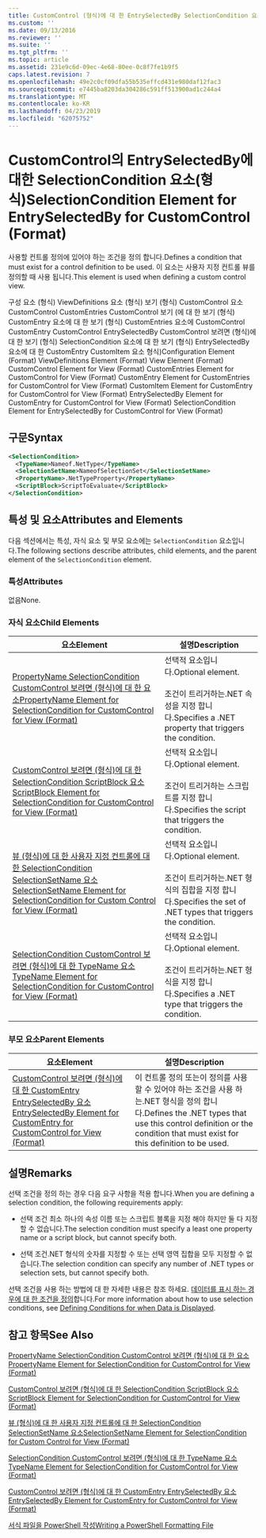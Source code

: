 ```yaml
---
title: CustomControl (형식)에 대 한 EntrySelectedBy SelectionCondition 요소 | Microsoft Docs
ms.custom: ''
ms.date: 09/13/2016
ms.reviewer: ''
ms.suite: ''
ms.tgt_pltfrm: ''
ms.topic: article
ms.assetid: 231e9c6d-09ec-4e68-80ee-0c8f7fe1b9f5
caps.latest.revision: 7
ms.openlocfilehash: 49e2c0cf09dfa55b535effcd431e980daf12fac3
ms.sourcegitcommit: e7445ba8203da304286c591ff513900ad1c244a4
ms.translationtype: MT
ms.contentlocale: ko-KR
ms.lasthandoff: 04/23/2019
ms.locfileid: "62075752"
---
```

# <a name="selectioncondition-element-for-entryselectedby-for-customcontrol-format"></a><span data-ttu-id="ac86f-102">CustomControl의 EntrySelectedBy에 대한 SelectionCondition 요소(형식)</span><span class="sxs-lookup"><span data-stu-id="ac86f-102">SelectionCondition Element for EntrySelectedBy for CustomControl (Format)</span></span>

<span data-ttu-id="ac86f-103">사용할 컨트롤 정의에 있어야 하는 조건을 정의 합니다.</span><span class="sxs-lookup"><span data-stu-id="ac86f-103">Defines a condition that must exist for a control definition to be used.</span></span> <span data-ttu-id="ac86f-104">이 요소는 사용자 지정 컨트롤 뷰를 정의할 때 사용 됩니다.</span><span class="sxs-lookup"><span data-stu-id="ac86f-104">This element is used when defining a custom control view.</span></span>

<span data-ttu-id="ac86f-105">구성 요소 (형식) ViewDefinitions 요소 (형식) 보기 (형식) CustomControl 요소 CustomControl CustomEntries CustomControl 보기 (에 대 한 보기 (형식) CustomEntry 요소에 대 한 보기 (형식) CustomEntries 요소에 CustomControl CustomEntry CustomControl EntrySelectedBy CustomControl 보려면 (형식)에 대 한 보기 (형식) SelectionCondition 요소에 대 한 보기 (형식) EntrySelectedBy 요소에 대 한 CustomEntry CustomItem 요소 형식)</span><span class="sxs-lookup"><span data-stu-id="ac86f-105">Configuration Element (Format) ViewDefinitions Element (Format) View Element (Format) CustomControl Element for View (Format) CustomEntries Element for CustomControl for View (Format) CustomEntry Element for CustomEntries for CustomControl for View (Format) CustomItem Element for CustomEntry for CustomControl for View (Format) EntrySelectedBy Element for CustomEntry for CustomControl for View (Format) SelectionCondition Element for EntrySelectedBy for CustomControl for View (Format)</span></span>

## <a name="syntax"></a><span data-ttu-id="ac86f-106">구문</span><span class="sxs-lookup"><span data-stu-id="ac86f-106">Syntax</span></span>

```xml
<SelectionCondition>
  <TypeName>Nameof.NetType</TypeName>
  <SelectionSetName>NameofSelectionSet</SelectionSetName>
  <PropertyName>.NetTypeProperty</PropertyName>
  <ScriptBlock>ScriptToEvaluate</ScriptBlock>
</SelectionCondition>
```

## <a name="attributes-and-elements"></a><span data-ttu-id="ac86f-107">특성 및 요소</span><span class="sxs-lookup"><span data-stu-id="ac86f-107">Attributes and Elements</span></span>

<span data-ttu-id="ac86f-108">다음 섹션에서는 특성, 자식 요소 및 부모 요소에는 `SelectionCondition` 요소입니다.</span><span class="sxs-lookup"><span data-stu-id="ac86f-108">The following sections describe attributes, child elements, and the parent element of the `SelectionCondition` element.</span></span>

### <a name="attributes"></a><span data-ttu-id="ac86f-109">특성</span><span class="sxs-lookup"><span data-stu-id="ac86f-109">Attributes</span></span>

<span data-ttu-id="ac86f-110">없음</span><span class="sxs-lookup"><span data-stu-id="ac86f-110">None.</span></span>

### <a name="child-elements"></a><span data-ttu-id="ac86f-111">자식 요소</span><span class="sxs-lookup"><span data-stu-id="ac86f-111">Child Elements</span></span>

|<span data-ttu-id="ac86f-112">요소</span><span class="sxs-lookup"><span data-stu-id="ac86f-112">Element</span></span>|<span data-ttu-id="ac86f-113">설명</span><span class="sxs-lookup"><span data-stu-id="ac86f-113">Description</span></span>|
|-------------|-----------------|
|[<span data-ttu-id="ac86f-114">PropertyName SelectionCondition CustomControl 보려면 (형식)에 대 한 요소</span><span class="sxs-lookup"><span data-stu-id="ac86f-114">PropertyName Element for SelectionCondition for CustomControl for View (Format)</span></span>](./propertyname-element-for-selectioncondition-for-customcontrol-for-view-format.md)|<span data-ttu-id="ac86f-115">선택적 요소입니다.</span><span class="sxs-lookup"><span data-stu-id="ac86f-115">Optional element.</span></span><br /><br /> <span data-ttu-id="ac86f-116">조건이 트리거하는.NET 속성을 지정 합니다.</span><span class="sxs-lookup"><span data-stu-id="ac86f-116">Specifies a .NET property that triggers the condition.</span></span>|
|[<span data-ttu-id="ac86f-117">CustomControl 보려면 (형식)에 대 한 SelectionCondition ScriptBlock 요소</span><span class="sxs-lookup"><span data-stu-id="ac86f-117">ScriptBlock Element for SelectionCondition for CustomControl for View (Format)</span></span>](./scriptblock-element-for-selectioncondition-for-customcontrol-for-view-format.md)|<span data-ttu-id="ac86f-118">선택적 요소입니다.</span><span class="sxs-lookup"><span data-stu-id="ac86f-118">Optional element.</span></span><br /><br /> <span data-ttu-id="ac86f-119">조건이 트리거하는 스크립트를 지정 합니다.</span><span class="sxs-lookup"><span data-stu-id="ac86f-119">Specifies the script that triggers the condition.</span></span>|
|[<span data-ttu-id="ac86f-120">뷰 (형식)에 대 한 사용자 지정 컨트롤에 대 한 SelectionCondition SelectionSetName 요소</span><span class="sxs-lookup"><span data-stu-id="ac86f-120">SelectionSetName Element for SelectionCondition for Custom Control for View (Format)</span></span>](./selectionsetname-element-for-selectioncondition-for-customcontrol-for-view-format.md)|<span data-ttu-id="ac86f-121">선택적 요소입니다.</span><span class="sxs-lookup"><span data-stu-id="ac86f-121">Optional element.</span></span><br /><br /> <span data-ttu-id="ac86f-122">조건이 트리거하는.NET 형식의 집합을 지정 합니다.</span><span class="sxs-lookup"><span data-stu-id="ac86f-122">Specifies the set of .NET types that triggers the condition.</span></span>|
|[<span data-ttu-id="ac86f-123">SelectionCondition CustomControl 보려면 (형식)에 대 한 TypeName 요소</span><span class="sxs-lookup"><span data-stu-id="ac86f-123">TypeName Element for SelectionCondition for CustomControl for View  (Format)</span></span>](./typename-element-for-selectioncondition-for-customcontrol-for-view-format.md)|<span data-ttu-id="ac86f-124">선택적 요소입니다.</span><span class="sxs-lookup"><span data-stu-id="ac86f-124">Optional element.</span></span><br /><br /> <span data-ttu-id="ac86f-125">조건이 트리거하는.NET 형식을 지정 합니다.</span><span class="sxs-lookup"><span data-stu-id="ac86f-125">Specifies a .NET type that triggers the condition.</span></span>|

### <a name="parent-elements"></a><span data-ttu-id="ac86f-126">부모 요소</span><span class="sxs-lookup"><span data-stu-id="ac86f-126">Parent Elements</span></span>

|<span data-ttu-id="ac86f-127">요소</span><span class="sxs-lookup"><span data-stu-id="ac86f-127">Element</span></span>|<span data-ttu-id="ac86f-128">설명</span><span class="sxs-lookup"><span data-stu-id="ac86f-128">Description</span></span>|
|-------------|-----------------|
|[<span data-ttu-id="ac86f-129">CustomControl 보려면 (형식)에 대 한 CustomEntry EntrySelectedBy 요소</span><span class="sxs-lookup"><span data-stu-id="ac86f-129">EntrySelectedBy Element for CustomEntry for CustomControl for View (Format)</span></span>](./entryselectedby-element-for-customentry-for-customcontrol-for-view-format.md)|<span data-ttu-id="ac86f-130">이 컨트롤 정의 또는이 정의를 사용할 수 있어야 하는 조건을 사용 하는.NET 형식을 정의 합니다.</span><span class="sxs-lookup"><span data-stu-id="ac86f-130">Defines the .NET types that use this control definition or the condition that must exist for this definition to be used.</span></span>|

## <a name="remarks"></a><span data-ttu-id="ac86f-131">설명</span><span class="sxs-lookup"><span data-stu-id="ac86f-131">Remarks</span></span>

<span data-ttu-id="ac86f-132">선택 조건을 정의 하는 경우 다음 요구 사항을 적용 합니다.</span><span class="sxs-lookup"><span data-stu-id="ac86f-132">When you are defining a selection condition, the following requirements apply:</span></span>

- <span data-ttu-id="ac86f-133">선택 조건 최소 하나의 속성 이름 또는 스크립트 블록을 지정 해야 하지만 둘 다 지정할 수 없습니다.</span><span class="sxs-lookup"><span data-stu-id="ac86f-133">The selection condition must specify a least one property name or a script block, but cannot specify both.</span></span>

- <span data-ttu-id="ac86f-134">선택 조건.NET 형식의 숫자를 지정할 수 또는 선택 영역 집합을 모두 지정할 수 없습니다.</span><span class="sxs-lookup"><span data-stu-id="ac86f-134">The selection condition can specify any number of .NET types or selection sets, but cannot specify both.</span></span>

<span data-ttu-id="ac86f-135">선택 조건을 사용 하는 방법에 대 한 자세한 내용은 참조 하세요. [데이터를 표시 하는 경우에 대 한 조건을 정의](./defining-conditions-for-displaying-data.md)합니다.</span><span class="sxs-lookup"><span data-stu-id="ac86f-135">For more information about how to use selection conditions, see [Defining Conditions for when Data is Displayed](./defining-conditions-for-displaying-data.md).</span></span>

## <a name="see-also"></a><span data-ttu-id="ac86f-136">참고 항목</span><span class="sxs-lookup"><span data-stu-id="ac86f-136">See Also</span></span>

[<span data-ttu-id="ac86f-137">PropertyName SelectionCondition CustomControl 보려면 (형식)에 대 한 요소</span><span class="sxs-lookup"><span data-stu-id="ac86f-137">PropertyName Element for SelectionCondition for CustomControl for View (Format)</span></span>](./propertyname-element-for-selectioncondition-for-customcontrol-for-view-format.md)

[<span data-ttu-id="ac86f-138">CustomControl 보려면 (형식)에 대 한 SelectionCondition ScriptBlock 요소</span><span class="sxs-lookup"><span data-stu-id="ac86f-138">ScriptBlock Element for SelectionCondition for CustomControl for View (Format)</span></span>](./scriptblock-element-for-selectioncondition-for-customcontrol-for-view-format.md)

[<span data-ttu-id="ac86f-139">뷰 (형식)에 대 한 사용자 지정 컨트롤에 대 한 SelectionCondition SelectionSetName 요소</span><span class="sxs-lookup"><span data-stu-id="ac86f-139">SelectionSetName Element for SelectionCondition for Custom Control for View (Format)</span></span>](./selectionsetname-element-for-selectioncondition-for-customcontrol-for-view-format.md)

[<span data-ttu-id="ac86f-140">SelectionCondition CustomControl 보려면 (형식)에 대 한 TypeName 요소</span><span class="sxs-lookup"><span data-stu-id="ac86f-140">TypeName Element for SelectionCondition for CustomControl for View  (Format)</span></span>](./typename-element-for-selectioncondition-for-customcontrol-for-view-format.md)

[<span data-ttu-id="ac86f-141">CustomControl 보려면 (형식)에 대 한 CustomEntry EntrySelectedBy 요소</span><span class="sxs-lookup"><span data-stu-id="ac86f-141">EntrySelectedBy Element for CustomEntry for CustomControl for View (Format)</span></span>](./entryselectedby-element-for-customentry-for-customcontrol-for-view-format.md)

[<span data-ttu-id="ac86f-142">서식 파일을 PowerShell 작성</span><span class="sxs-lookup"><span data-stu-id="ac86f-142">Writing a PowerShell Formatting File</span></span>](./writing-a-powershell-formatting-file.md)
